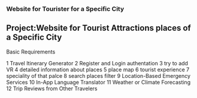 ### Website for Tourister for a Specific City

## Project:Website for Tourist Attractions places of a Specific City

Basic Requirements

1  Travel Itinerary Generator
2  Register and Login authentation
3  try to add VR
4  detailed information about places 
5  place map 
6  tourist experience
7  speciality of that palce
8  search places filter
9  Location-Based Emergency Services
10 In-App Language Translator
11 Weather or Climate Forecasting
12 Trip Reviews from Other Travelers
